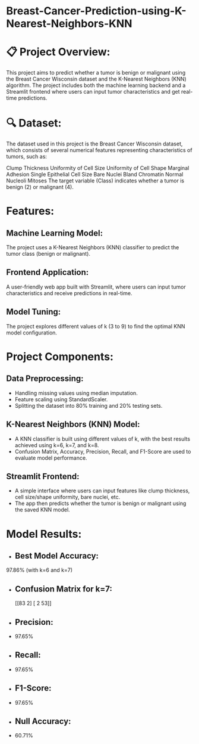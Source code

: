 # Breast-Cancer-Prediction-using-K-Nearest-Neighbors-KNN

# 📋 Project Overview:
This project aims to predict whether a tumor is benign or malignant using the Breast Cancer Wisconsin dataset and the K-Nearest Neighbors (KNN) algorithm. The project includes both the machine learning backend and a Streamlit frontend where users can input tumor characteristics and get real-time predictions.

# 🔍 Dataset:
The dataset used in this project is the Breast Cancer Wisconsin dataset, which consists of several numerical features representing characteristics of tumors, such as:

Clump Thickness
Uniformity of Cell Size
Uniformity of Cell Shape
Marginal Adhesion
Single Epithelial Cell Size
Bare Nuclei
Bland Chromatin
Normal Nucleoli
Mitoses
The target variable (Class) indicates whether a tumor is benign (2) or malignant (4).

# Features:
## Machine Learning Model:
The project uses a K-Nearest Neighbors (KNN) classifier to predict the tumor class (benign or malignant).
## Frontend Application: 
A user-friendly web app built with Streamlit, where users can input tumor characteristics and receive predictions in real-time.
## Model Tuning:
The project explores different values of k (3 to 9) to find the optimal KNN model configuration.

# Project Components:
  ## Data Preprocessing:
  * Handling missing values using median imputation.
  * Feature scaling using StandardScaler.
  * Splitting the dataset into 80% training and 20% testing sets.

  ## K-Nearest Neighbors (KNN) Model:
   * A KNN classifier is built using different values of k, with the best results achieved using k=6, k=7, and k=8.
   * Confusion Matrix, Accuracy, Precision, Recall, and F1-Score are used to evaluate model performance.

 ## Streamlit Frontend:
  * A simple interface where users can input features like clump thickness, cell size/shape uniformity, bare nuclei, etc.
  * The app then predicts whether the tumor is benign or malignant using the saved KNN model.

# Model Results:
* ## Best Model Accuracy: 
 97.86% (with k=6 and k=7)

* ## Confusion Matrix for k=7:

    [[83 2] 
    [ 2 53]]
* ## Precision:
*  97.65%

* ## Recall:
* 97.65%

* ## F1-Score:
* 97.65%

* ##  Null Accuracy:
*  60.71%













